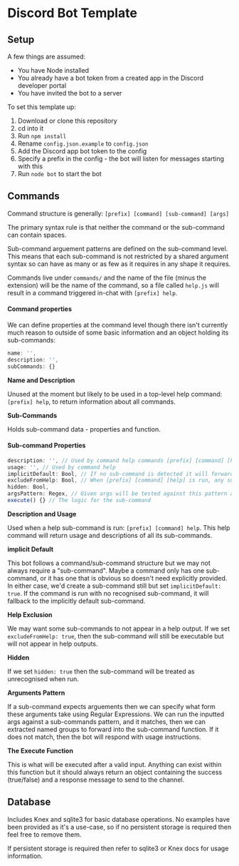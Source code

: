 # Discord Bot Template

## Setup

A few things are assumed:

* You have Node installed
* You already have a bot token from a created app in the Discord developer portal
* You have invited the bot to a server

To set this template up:

1. Download or clone this repository
2. cd into it
3. Run `npm install`
4. Rename `config.json.example` to `config.json`
5. Add the Discord app bot token to the config
6. Specify a prefix in the config - the bot will listen for messages starting with this
7. Run `node bot` to start the bot

## Commands

Command structure is generally: `[prefix] [command] [sub-command] [args]`

The primary syntax rule is that neither the command or the sub-command can contain spaces.

Sub-command arguement patterns are defined on the sub-command level. This means that each sub-command is not restricted by a shared argument syntax so can have as many or as few as it requires in any shape it requires.

Commands live under `commands/` and the name of the file (minus the extension) will be the name of the command, so a file called `help.js` will result in a command triggered in-chat with `[prefix] help`.

#### Command properties

We can define properties at the command level though there isn't currently much reason to outside of some basic information and an object holding its sub-commands:

```js
name: '',
description: '',
subCommands: {}
```

**Name and Description**

Unused at the moment but likely to be used in a top-level help command: `[prefix] help`, to return information about all commands.

**Sub-Commands**

Holds sub-command data - properties and function.

#### Sub-command Properties

```js
description: '', // Used by command help commands [prefix] [command] [help]
usage: '', // Used by command help
implicitDefault: Bool, // If no sub-command is detected it will forward all given args (if any) to this one
excludeFromHelp: Bool, // When [prefix] [command] [help] is run, any sub-commands excluded from help will not be listed
hidden: Bool,
argsPattern: Regex, // Given args will be tested against this pattern and, if valid, will be split into named groups for the sub-command to use
execute() {} // The logic for the sub-command
```

**Description and Usage**

Used when a help sub-command is run: `[prefix] [command] help`. This help command will return usage and descriptions of all its sub-commands.

**implicit Default**

This bot follows a command/sub-command structure but we may not always require a "sub-command". Maybe a command only has one sub-command, or it has one that is obvious so doesn't need explicitly provided. In either case, we'd create a sub-command still but set `implicitDefault: true`. If the command is run with no recognised sub-command, it will fallback to the implicitly default sub-command.

**Help Exclusion**

We may want some sub-commands to not appear in a help output. If we set `excludeFromHelp: true`, then the sub-command will still be executable but will not appear in help outputs.

**Hidden**

If we set `hidden: true` then the sub-command will be treated as unrecognised when run.

**Arguments Pattern**

If a sub-command expects arguements then we can specify what form these arguments take using Regular Expressions. We can run the inputted args against a sub-commands pattern, and it matches, then we can extracted named groups to forward into the sub-command function. If it does not match, then the bot will respond with usage instructions.

**The Execute Function**

This is what will be executed after a valid input. Anything can exist within this function but it should always return an object containing the success (true/false) and a response message to send to the channel.

## Database

Includes Knex and sqlite3 for basic database operations. No examples have been provided as it's a use-case, so if no persistent storage is required then feel free to remove them.

If persistent storage is required then refer to sqlite3 or Knex docs for usage information.